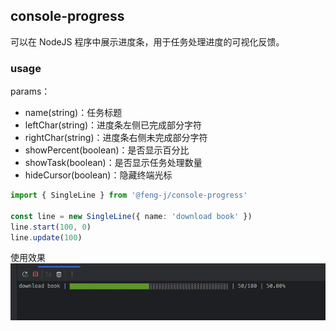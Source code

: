 ## console-progress

可以在 NodeJS 程序中展示进度条，用于任务处理进度的可视化反馈。

### usage

params：
+ name(string)：任务标题
+ leftChar(string)：进度条左侧已完成部分字符
+ rightChar(string)：进度条右侧未完成部分字符
+ showPercent(boolean)：是否显示百分比
+ showTask(boolean)：是否显示任务处理数量
+ hideCursor(boolean)：隐藏终端光标

```ts
import { SingleLine } from '@feng-j/console-progress'

const line = new SingleLine({ name: 'download book' })
line.start(100, 0)
line.update(100)
```
使用效果
![result](/static/img.png)
